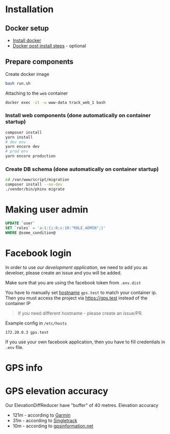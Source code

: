 # Installation

## Docker setup

* [Install docker](https://docs.docker.com/install/)
* [Docker post install steps](https://docs.docker.com/install/linux/linux-postinstall/) - optional

## Prepare components

Create docker image
```sh
bash run.sh
```

Attaching to the `web` container
```sh
docker exec -it -u www-data track_web_1 bash
```

### Install web components (done automatically on container startup)
```sh
composer install
yarn install
# dev env
yarn encore dev
# prod env
yarn encore production
```

### Create DB schema (done automatically on container startup)
```sh
cd /var/www/script/migration
composer install --no-dev
./vendor/bin/phinx migrate
```


# Making user admin
```sql
UPDATE `user`
SET `roles` = 'a:1:{i:0;s:10:"ROLE_ADMIN";}'
WHERE @some_condition@
```

# Facebook login
In order to use *our development application*, we need to add you as develoer, please create an issue and you will be added.

Make sure that you are using the facebook token from `.env.dist`

You have to manually set [hostname](https://linux.die.net/man/1/hostname) `gps.test` to match your container ip. Then you must access the project via https://gps.test instead of the container IP
> if you need different hostname - please create an issue/PR.

Example config in `/etc/hosts`
```
172.20.0.3 gps.test
```

If you use your own facebook application, then you have to fill credentials in `.env` file.

# GPS info

# GPS elevation accuracy
Our ElevationDiffReducer have "buffer" of 40 metres.
Elevation accuracy  
* 121m - according to [Garmin](https://support.garmin.com/en-GB/?faq=QPc5x3ZFUv1QyoxITW2vZ6)
* 31m - according to [Singletrack](https://www.singletracks.com/gps/gps-elevation-accuracy-test-smartphone-apps-vs-dedicated-gps/)
* 10m - according to [gpsinformation.net](http://gpsinformation.net/main/altitude.htm)
